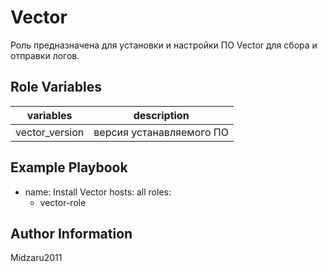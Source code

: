 Vector
=========

Роль предназначена для установки и настройки ПО Vector для сбора и отправки логов.


Role Variables
--------------

| variables | description |
|--------|-----------|
| vector_version | версия устанавляемого ПО |


Example Playbook
----------------

- name: Install Vector
  hosts: all
  roles:
    - vector-role


Author Information
------------------

Midzaru2011

